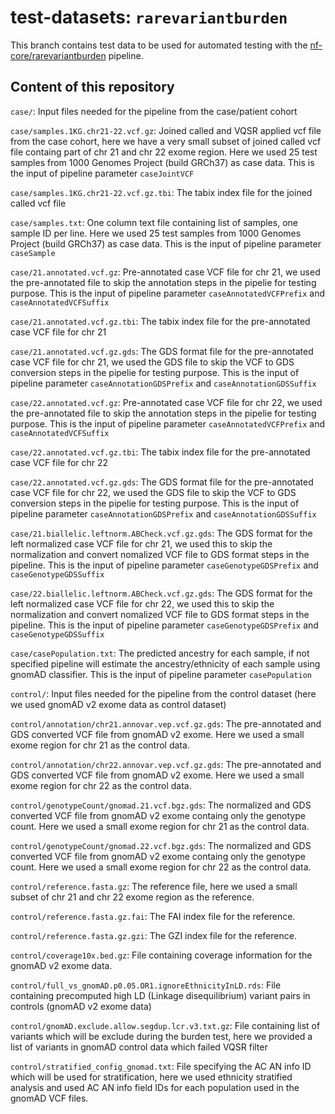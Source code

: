 # test-datasets: `rarevariantburden`

This branch contains test data to be used for automated testing with the [nf-core/rarevariantburden](https://github.com/nf-core/rarevariantburden) pipeline.

## Content of this repository
`case/`: Input files needed for the pipeline from the case/patient cohort

`case/samples.1KG.chr21-22.vcf.gz`: Joined called and VQSR applied vcf file from the case cohort, here we have a very small subset of joined called vcf file containg part of chr 21 and chr 22 exome region. Here we used 25 test samples from 1000 Genomes Project (build GRCh37) as case data. This is the input of pipeline parameter `caseJointVCF`

`case/samples.1KG.chr21-22.vcf.gz.tbi`: The tabix index file for the joined called vcf file

`case/samples.txt`: One column text file containing list of samples, one sample ID per line. Here we used 25 test samples from 1000 Genomes Project (build GRCh37) as case data. This is the input of pipeline parameter `caseSample`

`case/21.annotated.vcf.gz`: Pre-annotated case VCF file for chr 21, we used the pre-annotated file to skip the annotation steps in the pipelie for testing purpose. This is the input of pipeline parameter `caseAnnotatedVCFPrefix` and `caseAnnotatedVCFSuffix`

`case/21.annotated.vcf.gz.tbi`: The tabix index file for the pre-annotated case VCF file for chr 21

`case/21.annotated.vcf.gz.gds`: The GDS format file for the pre-annotated case VCF file for chr 21, we used the GDS file to skip the VCF to GDS conversion steps in the pipelie for testing purpose. This is the input of pipeline parameter `caseAnnotationGDSPrefix` and `caseAnnotationGDSSuffix`

`case/22.annotated.vcf.gz`: Pre-annotated case VCF file for chr 22, we used the pre-annotated file to skip the annotation steps in the pipelie for testing purpose. This is the input of pipeline parameter `caseAnnotatedVCFPrefix` and `caseAnnotatedVCFSuffix`

`case/22.annotated.vcf.gz.tbi`: The tabix index file for the pre-annotated case VCF file for chr 22

`case/22.annotated.vcf.gz.gds`: The GDS format file for the pre-annotated case VCF file for chr 22, we used the GDS file to skip the VCF to GDS conversion steps in the pipelie for testing purpose. This is the input of pipeline parameter `caseAnnotationGDSPrefix` and `caseAnnotationGDSSuffix`

`case/21.biallelic.leftnorm.ABCheck.vcf.gz.gds`: The GDS format for the left normalized case VCF file for chr 21, we used this to skip the normalization and convert nomalized VCF file to GDS format steps in the pipeline. This is the input of pipeline parameter `caseGenotypeGDSPrefix` and `caseGenotypeGDSSuffix`

`case/22.biallelic.leftnorm.ABCheck.vcf.gz.gds`: The GDS format for the left normalized case VCF file for chr 22, we used this to skip the normalization and convert nomalized VCF file to GDS format steps in the pipeline. This is the input of pipeline parameter `caseGenotypeGDSPrefix` and `caseGenotypeGDSSuffix`

`case/casePopulation.txt`: The predicted ancestry for each sample, if not specified pipeline will estimate the ancestry/ethnicity of each sample using gnomAD classifier. This is the input of pipeline parameter `casePopulation`

`control/`: Input files needed for the pipeline from the control dataset (here we used gnomAD v2 exome data as control dataset)

`control/annotation/chr21.annovar.vep.vcf.gz.gds`: The pre-annotated and GDS converted VCF file from gnomAD v2 exome. Here we used a small exome region for chr 21 as the control data.

`control/annotation/chr22.annovar.vep.vcf.gz.gds`: The pre-annotated and GDS converted VCF file from gnomAD v2 exome. Here we used a small exome region for chr 22 as the control data.

`control/genotypeCount/gnomad.21.vcf.bgz.gds`: The normalized and GDS converted VCF file from gnomAD v2 exome containg only the genotype count. Here we used a small exome region for chr 21 as the control data.

`control/genotypeCount/gnomad.22.vcf.bgz.gds`: The normalized and GDS converted VCF file from gnomAD v2 exome containg only the genotype count. Here we used a small exome region for chr 22 as the control data.

`control/reference.fasta.gz`: The reference file, here we used a small subset of chr 21 and chr 22 exome region as the reference.

`control/reference.fasta.gz.fai`: The FAI index file for the reference.

`control/reference.fasta.gz.gzi`: The GZI index file for the reference.

`control/coverage10x.bed.gz`: File containing coverage information for the gnomAD v2 exome data.

`control/full_vs_gnomAD.p0.05.OR1.ignoreEthnicityInLD.rds`: File containing precomputed high LD (Linkage disequilibrium) variant pairs in controls (gnomAD v2 exome data)

`control/gnomAD.exclude.allow.segdup.lcr.v3.txt.gz`: File containing list of variants which will be exclude during the burden test, here we provided a list of variants in gnomAD control data which failed VQSR filter

`control/stratified_config_gnomad.txt`:  File specifying the AC AN info ID which will be used for stratification, here we used ethnicity stratified analysis and used AC AN info field IDs for each population used in the gnomAD VCF files.
